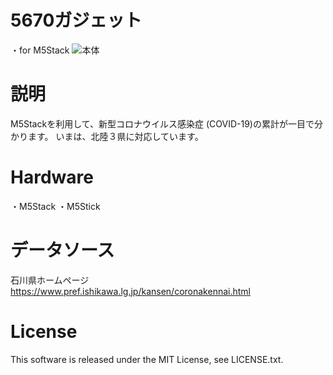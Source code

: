 # 5670ガジェット
・for M5Stack
![本体](https://github.com/yukima77/covid-19-ishikawa-m5stack/blob/images/main.jpg)

# 説明
M5Stackを利用して、新型コロナウイルス感染症 (COVID-19)の累計が一目で分かります。
いまは、北陸３県に対応しています。

# Hardware
・M5Stack
・M5Stick

# データソース
石川県ホームページ
https://www.pref.ishikawa.lg.jp/kansen/coronakennai.html

# License
This software is released under the MIT License, see LICENSE.txt.
